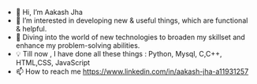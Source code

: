 - 👋 Hi, I’m Aakash Jha
- 👀 I’m interested in developing new & useful things, which are functional & helpful.
- 🌱 Diving into the world of new technologies to broaden my skillset and enhance my problem-solving abilities.
- 💡 Till now , I have done all these things : Python, Mysql, C,C++, HTML,CSS, JavaScript
- 📫 How to reach me https://www.linkedin.com/in/aakash-jha-a11931257

<!---
Aakash-Jha3903/Aakash-Jha3903 is a ✨ special ✨ repository because its `README.md` (this file) appears on your GitHub profile.
You can click the Preview link to take a look at your changes.
--->

